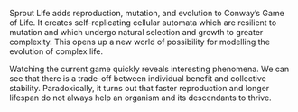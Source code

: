 Sprout Life adds reproduction, mutation, and evolution to Conway’s Game of Life. It creates self-replicating cellular automata which are resilient to mutation and which undergo natural selection and growth to greater complexity. This opens up a new world of possibility for modelling the evolution of complex life.

Watching the current game quickly reveals interesting phenomena. We can see that there is a trade-off between individual benefit and collective stability. Paradoxically, it turns out that faster reproduction and longer lifespan do not always help an organism and its descendants to thrive.
